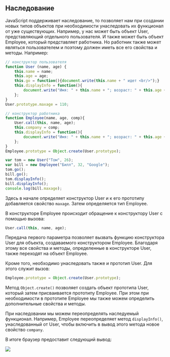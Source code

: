 ## Наследование

JavaScript поддерживает наследование, то позволяет нам при создании новых типов объектов при необходимости унаследовать их функционал от уже существующих. Например, 
у нас может быть объект User, представляющий отдельного пользователя. И также может быть объект Employee, который представляет работника. Но 
работник также может являться пользователем и поэтому должен иметь все его свойства и методы. Например:

```js
// конструктор пользователя
function User (name, age) {
    this.name = name;
    this.age = age;
    this.go = function(){document.write(this.name + " идет <br/>");}
    this.displayInfo = function(){
        document.write("Имя: " + this.name + "; возраст: " + this.age + "<br/>");
    };
}
User.prototype.maxage = 110;

// конструктор работника
function Employee(name, age, comp){
    User.call(this, name, age);
    this.company = comp;
    this.displayInfo = function(){
        document.write("Имя: " + this.name + "; возраст: " + this.age + "; компания: " + this.company + "<br/>");
    };
}
Employee.prototype = Object.create(User.prototype);

var tom = new User("Том", 26);
var bill = new Employee("Билл", 32, "Google");
tom.go();
bill.go();
tom.displayInfo(); 
bill.displayInfo(); 
console.log(bill.maxage);
```

Здесь в начале определяет конструктор User и к его прототипу добавляется свойство `maxage`. Затем определяется тип Employee.

В конструкторе Employee происходит обращение к конструктору User с помощью вызова:

```js
User.call(this, name, age);
```

Передача первого параметра позволяет вызвать функцию конструктора User для объекта, создаваемого конструктором Employee. Благодаря этому 
все свойства и методы, определенные в конструкторе User, также переходят на объект Employee.

Кроме того, необходимо унаследовать также и прототип User. Для этого служит вызов:

```js
Employee.prototype = Object.create(User.prototype);
```

Метод `Object.create()` позволяет создать объект прототипа User, который затем присваивается прототипу Employee. При этом при необходимости в прототипе 
Employee мы также можем определить дополнительные свойства и методы.

При наследовании мы можем переопределять наследуемый функционал. Например, Employee переопределяет метод `displayInfo()`, унаследованный от User, 
чтобы включить в вывод этого метода новое свойство `company`.

В итоге браузер предоставит следующий вывод:

![](https://metanit.com/web/javascript/pics/inheritance.png)

